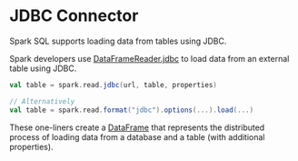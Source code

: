 # JDBC Connector

Spark SQL supports loading data from tables using JDBC.

Spark developers use [DataFrameReader.jdbc](../DataFrameReader.md#jdbc) to load data from an external table using JDBC.

```scala
val table = spark.read.jdbc(url, table, properties)

// Alternatively
val table = spark.read.format("jdbc").options(...).load(...)
```

These one-liners create a [DataFrame](../DataFrame.md) that represents the distributed process of loading data from a database and a table (with additional properties).
